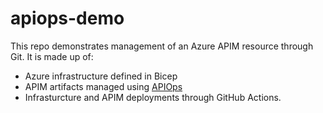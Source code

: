 # apiops-demo

This repo demonstrates management of an Azure APIM resource through Git. It is made up of:

* Azure infrastructure defined in Bicep
* APIM artifacts managed using [APIOps](https://azure.github.io/apiops/)
* Infrasturcture and APIM deployments through GitHub Actions.
